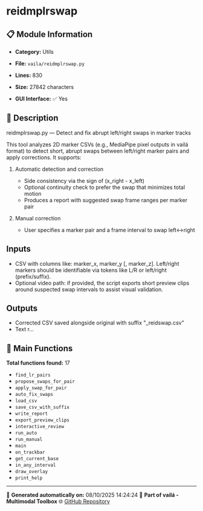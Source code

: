 # reidmplrswap

## 📋 Module Information

- **Category:** Utils
- **File:** `vaila/reidmplrswap.py`
- **Lines:** 830
- **Size:** 27842 characters


- **GUI Interface:** ✅ Yes

## 📖 Description


reidmplrswap.py — Detect and fix abrupt left/right swaps in marker tracks

This tool analyzes 2D marker CSVs (e.g., MediaPipe pixel outputs in vailá
format) to detect short, abrupt swaps between left/right marker pairs and
apply corrections. It supports:

1) Automatic detection and correction
   - Side consistency via the sign of (x_right - x_left)
   - Optional continuity check to prefer the swap that minimizes total motion
   - Produces a report with suggested swap frame ranges per marker pair

2) Manual correction
   - User specifies a marker pair and a frame interval to swap left<->right

Inputs
------
- CSV with columns like: marker_x, marker_y [, marker_z]. Left/right markers
  should be identifiable via tokens like L/R or left/right (prefix/suffix).
- Optional video path: if provided, the script exports short preview clips
  around suspected swap intervals to assist visual validation.

Outputs
-------
- Corrected CSV saved alongside original with suffix "_reidswap.csv"
- Text r...

## 🔧 Main Functions

**Total functions found:** 17

- `find_lr_pairs`
- `propose_swaps_for_pair`
- `apply_swap_for_pair`
- `auto_fix_swaps`
- `load_csv`
- `save_csv_with_suffix`
- `write_report`
- `export_preview_clips`
- `interactive_review`
- `run_auto`
- `run_manual`
- `main`
- `on_trackbar`
- `get_current_base`
- `in_any_interval`
- `draw_overlay`
- `print_help`




---

📅 **Generated automatically on:** 08/10/2025 14:24:24
🔗 **Part of vailá - Multimodal Toolbox**
🌐 [GitHub Repository](https://github.com/vaila-multimodaltoolbox/vaila)
